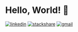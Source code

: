 # Hello, World! 👋
[![linkedin](https://img.shields.io/badge/linkedin-%230077B5.svg?&style=for-the-badge&logo=linkedin&logoColor=white)](https://www.linkedin.com/in/jimseung/)
[![stackshare](https://img.shields.io/badge/stackshare-%230690FA.svg?&style=for-the-badge&logo=stackshare&logoColor=white)](https://stackshare.io/lannex/lannex)
[![gmail](https://img.shields.io/badge/gmail-D14836?&style=for-the-badge&logo=gmail&logoColor=white)](mailto:lannex.shin@gmail.com)


